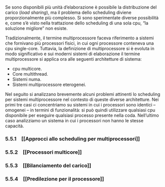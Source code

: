 Se sono disponibili più unità d’elaborazione è possibile la distribuzione del carico (_load sharing_), ma il problema dello scheduling diviene proporzionalmente più complesso. Si sono sperimentate diverse possibilità e, come s’è visto nella trattazione dello scheduling di una sola cpu, “la soluzione migliore” non esiste.

Tradizionalmente, il termine multiprocessore faceva riferimento a sistemi che fornivano più processori fisici, in cui ogni processore conteneva una cpu single-core. Tuttavia, la definizione di multiprocessore si è evoluta in modo significativo e sui moderni sistemi di elaborazione il termine multiprocessore si applica ora alle seguenti architetture di sistema:

-   cpu multicore.    
-   Core multithread.
-   Sistemi numa.
-   Sistemi multiprocessore eterogenei.

Nel seguito si analizzano brevemente alcuni problemi attinenti lo scheduling per sistemi multiprocessore nel contesto di queste diverse architetture. Nei primi tre casi ci concentriamo su sistemi in cui i processori sono identici – omogenei – in termini di funzionalità: si può quindi utilizzare qualsiasi cpu disponibile per eseguire qualsiasi processo presente nella coda. Nell’ultimo caso analizziamo un sistema in cui i processori non hanno le stesse capacità.

### 5.5.1 [[Approcci allo scheduling per multiprocessori]]
### 5.5.2 [[Processori multicore]]
### 5.5.3 [[Bilanciamento del carico]]
### 5.5.4 [[Predilezione per il processore]]